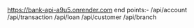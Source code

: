 https://bank-api-a9u5.onrender.com
end points:-
/api/account
/api/transaction
/api/loan
/api/customer 
/api/branch
